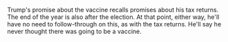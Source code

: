 Trump's promise about the vaccine recalls promises about his tax returns. The end of the year is also after the election. At that point, either way, he'll have no need to follow-through on this, as with the tax returns. He'll say he never thought there was going to be a vaccine.
